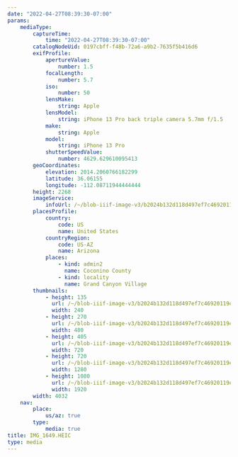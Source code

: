 ```yaml
---
date: "2022-04-27T08:39:30-07:00"
params:
    mediaType:
        captureTime:
            time: "2022-04-27T08:39:30-07:00"
        catalogNodeUid: 0197cbff-f48b-72a6-a9b2-7635f5b416d6
        exifProfile:
            apertureValue:
                number: 1.5
            focalLength:
                number: 5.7
            iso:
                number: 50
            lensMake:
                string: Apple
            lensModel:
                string: iPhone 13 Pro back triple camera 5.7mm f/1.5
            make:
                string: Apple
            model:
                string: iPhone 13 Pro
            shutterSpeedValue:
                number: 4629.629610095413
        geoCoordinates:
            elevation: 2014.2060766182299
            latitude: 36.06155
            longitude: -112.08711944444444
        height: 2268
        imageService:
            infoUrl: /~/blob-iiif-image-v3/b2024b132d118d497ef7c46920119e4fc28bf0b24e5f1589bb71de2434746650/info.json
        placesProfile:
            country:
                code: US
                name: United States
            countryRegion:
                code: US-AZ
                name: Arizona
            places:
                - kind: admin2
                  name: Coconino County
                - kind: locality
                  name: Grand Canyon Village
        thumbnails:
            - height: 135
              url: /~/blob-iiif-image-v3/b2024b132d118d497ef7c46920119e4fc28bf0b24e5f1589bb71de2434746650/full/240%2C135/0/default.jpg
              width: 240
            - height: 270
              url: /~/blob-iiif-image-v3/b2024b132d118d497ef7c46920119e4fc28bf0b24e5f1589bb71de2434746650/full/480%2C270/0/default.jpg
              width: 480
            - height: 405
              url: /~/blob-iiif-image-v3/b2024b132d118d497ef7c46920119e4fc28bf0b24e5f1589bb71de2434746650/full/720%2C405/0/default.jpg
              width: 720
            - height: 720
              url: /~/blob-iiif-image-v3/b2024b132d118d497ef7c46920119e4fc28bf0b24e5f1589bb71de2434746650/full/1280%2C720/0/default.jpg
              width: 1280
            - height: 1080
              url: /~/blob-iiif-image-v3/b2024b132d118d497ef7c46920119e4fc28bf0b24e5f1589bb71de2434746650/full/1920%2C1080/0/default.jpg
              width: 1920
        width: 4032
    nav:
        place:
            us/az: true
        type:
            media: true
title: IMG_1649.HEIC
type: media
---
```

